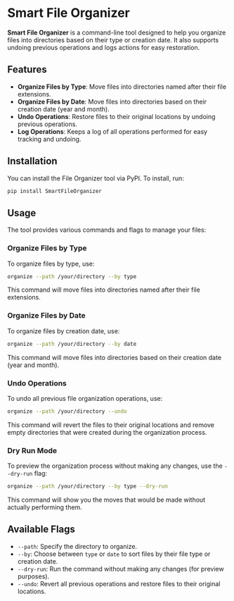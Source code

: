 # Smart File Organizer

**Smart File Organizer** is a command-line tool designed to help you organize files into directories based on their type or creation date. It also supports undoing previous operations and logs actions for easy restoration.

## Features

- **Organize Files by Type**: Move files into directories named after their file extensions.
- **Organize Files by Date**: Move files into directories based on their creation date (year and month).
- **Undo Operations**: Restore files to their original locations by undoing previous operations.
- **Log Operations**: Keeps a log of all operations performed for easy tracking and undoing.

## Installation

You can install the File Organizer tool via PyPI. To install, run:

```bash
pip install SmartFileOrganizer
```

## Usage

The tool provides various commands and flags to manage your files:

### Organize Files by Type

To organize files by type, use:

```bash
organize --path /your/directory --by type
```

This command will move files into directories named after their file extensions.

### Organize Files by Date

To organize files by creation date, use:

```bash
organize --path /your/directory --by date
```

This command will move files into directories based on their creation date (year and month).

### Undo Operations

To undo all previous file organization operations, use:

```bash
organize --path /your/directory --undo
```

This command will revert the files to their original locations and remove empty directories that were created during the organization process.

### Dry Run Mode

To preview the organization process without making any changes, use the `--dry-run` flag:

```bash
organize --path /your/directory --by type --dry-run
```

This command will show you the moves that would be made without actually performing them.

## Available Flags

- `--path`: Specify the directory to organize.
- `--by`: Choose between `type` or `date` to sort files by their file type or creation date.
- `--dry-run`: Run the command without making any changes (for preview purposes).
- `--undo`: Revert all previous operations and restore files to their original locations.
```
